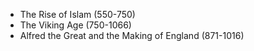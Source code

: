 - The Rise of Islam (550-750)
- The Viking Age (750-1066) 
- Alfred the Great and the Making of England (871-1016)